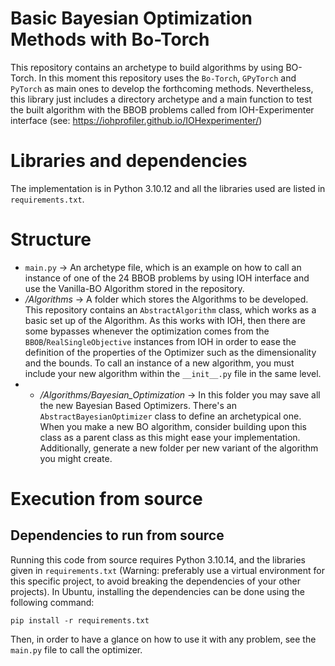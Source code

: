 # Basic Bayesian Optimization Methods with Bo-Torch 
This repository contains an archetype to build algorithms by using BO-Torch. In this moment this repository uses the `Bo-Torch`, `GPyTorch` and `PyTorch` as main ones to develop the forthcoming methods. Nevertheless, this library just includes a directory archetype and a main function to test the built algorithm with the BBOB problems called from IOH-Experimenter interface (see: https://iohprofiler.github.io/IOHexperimenter/)

# Libraries and dependencies

The implementation is in Python 3.10.12 and all the libraries used are listed in `requirements.txt`.

# Structure
- `main.py` -> An archetype file, which is an example on how to call an instance of one of the 24 BBOB problems by using IOH interface and use the Vanilla-BO Algorithm stored in the repository.
- _/Algorithms_ -> A folder which stores the Algorithms to be developed. This repository contains an `AbstractAlgorithm` class, which works as a basic set up of the Algorithm. As this works with IOH, then there are some bypasses whenever the optimization comes from the `BBOB`/`RealSingleObjective` instances from IOH in order to ease the definition of the properties of the Optimizer such as the dimensionality and the bounds. To call an instance of a new algorithm, you must include your new algorithm within the `__init__.py` file in the same level. 
- - _/Algorithms/Bayesian_Optimization_ -> In this folder you may save all the new Bayesian Based Optimizers. There's an `AbstractBayesianOptimizer` class to define an archetypical one. When you make a new BO algorithm, consider building upon this class as a parent class as this might ease your implementation. Additionally, generate a new folder per new variant of the algorithm you might create.

# Execution from source
## Dependencies to run from source

Running this code from source requires Python 3.10.14, and the libraries given in `requirements.txt` (Warning: preferably use a virtual environment for this specific project, to avoid breaking the dependencies of your other projects). In Ubuntu, installing the dependencies can be done using the following command:

```
pip install -r requirements.txt
```

Then, in order to have a glance on how to use it with any problem, see the `main.py` file to call the optimizer.
